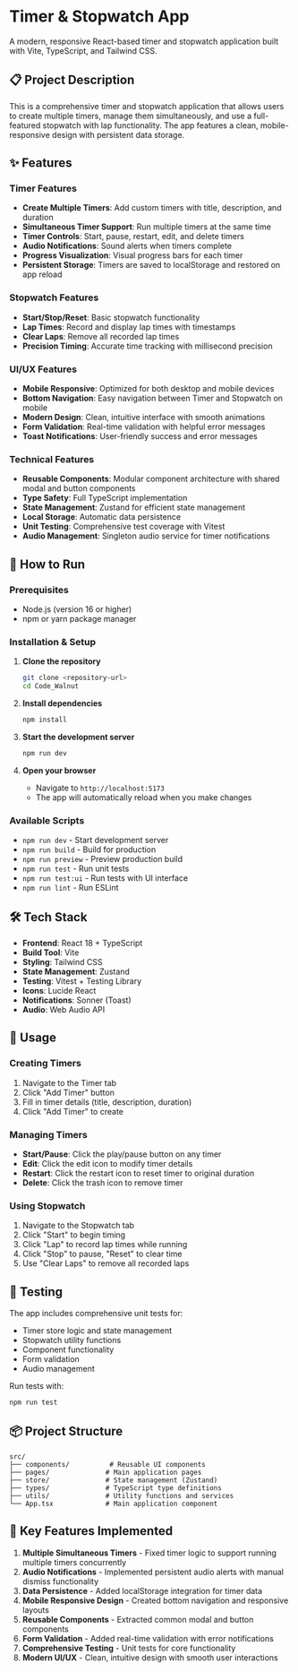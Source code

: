 # Timer & Stopwatch App

A modern, responsive React-based timer and stopwatch application built with Vite, TypeScript, and Tailwind CSS.

## 📋 Project Description

This is a comprehensive timer and stopwatch application that allows users to create multiple timers, manage them simultaneously, and use a full-featured stopwatch with lap functionality. The app features a clean, mobile-responsive design with persistent data storage.

## ✨ Features

### Timer Features
- **Create Multiple Timers**: Add custom timers with title, description, and duration
- **Simultaneous Timer Support**: Run multiple timers at the same time
- **Timer Controls**: Start, pause, restart, edit, and delete timers
- **Audio Notifications**: Sound alerts when timers complete
- **Progress Visualization**: Visual progress bars for each timer
- **Persistent Storage**: Timers are saved to localStorage and restored on app reload

### Stopwatch Features
- **Start/Stop/Reset**: Basic stopwatch functionality
- **Lap Times**: Record and display lap times with timestamps
- **Clear Laps**: Remove all recorded lap times
- **Precision Timing**: Accurate time tracking with millisecond precision

### UI/UX Features
- **Mobile Responsive**: Optimized for both desktop and mobile devices
- **Bottom Navigation**: Easy navigation between Timer and Stopwatch on mobile
- **Modern Design**: Clean, intuitive interface with smooth animations
- **Form Validation**: Real-time validation with helpful error messages
- **Toast Notifications**: User-friendly success and error messages

### Technical Features
- **Reusable Components**: Modular component architecture with shared modal and button components
- **Type Safety**: Full TypeScript implementation
- **State Management**: Zustand for efficient state management
- **Local Storage**: Automatic data persistence
- **Unit Testing**: Comprehensive test coverage with Vitest
- **Audio Management**: Singleton audio service for timer notifications

## 🚀 How to Run

### Prerequisites
- Node.js (version 16 or higher)
- npm or yarn package manager

### Installation & Setup

1. **Clone the repository**
   ```bash
   git clone <repository-url>
   cd Code_Walnut
   ```

2. **Install dependencies**
   ```bash
   npm install
   ```

3. **Start the development server**
   ```bash
   npm run dev
   ```

4. **Open your browser**
   - Navigate to `http://localhost:5173`
   - The app will automatically reload when you make changes

### Available Scripts

- `npm run dev` - Start development server
- `npm run build` - Build for production
- `npm run preview` - Preview production build
- `npm run test` - Run unit tests
- `npm run test:ui` - Run tests with UI interface
- `npm run lint` - Run ESLint

## 🛠️ Tech Stack

- **Frontend**: React 18 + TypeScript
- **Build Tool**: Vite
- **Styling**: Tailwind CSS
- **State Management**: Zustand
- **Testing**: Vitest + Testing Library
- **Icons**: Lucide React
- **Notifications**: Sonner (Toast)
- **Audio**: Web Audio API

## 📱 Usage

### Creating Timers
1. Navigate to the Timer tab
2. Click "Add Timer" button
3. Fill in timer details (title, description, duration)
4. Click "Add Timer" to create

### Managing Timers
- **Start/Pause**: Click the play/pause button on any timer
- **Edit**: Click the edit icon to modify timer details
- **Restart**: Click the restart icon to reset timer to original duration
- **Delete**: Click the trash icon to remove timer

### Using Stopwatch
1. Navigate to the Stopwatch tab
2. Click "Start" to begin timing
3. Click "Lap" to record lap times while running
4. Click "Stop" to pause, "Reset" to clear time
5. Use "Clear Laps" to remove all recorded laps

## 🧪 Testing

The app includes comprehensive unit tests for:
- Timer store logic and state management
- Stopwatch utility functions
- Component functionality
- Form validation
- Audio management

Run tests with:
```bash
npm run test
```

## 📦 Project Structure

```
src/
├── components/          # Reusable UI components
├── pages/              # Main application pages
├── store/              # State management (Zustand)
├── types/              # TypeScript type definitions
├── utils/              # Utility functions and services
└── App.tsx             # Main application component
```

## 🎯 Key Features Implemented

1. **Multiple Simultaneous Timers** - Fixed timer logic to support running multiple timers concurrently
2. **Audio Notifications** - Implemented persistent audio alerts with manual dismiss functionality
3. **Data Persistence** - Added localStorage integration for timer data
4. **Mobile Responsive Design** - Created bottom navigation and responsive layouts
5. **Reusable Components** - Extracted common modal and button components
6. **Form Validation** - Added real-time validation with error notifications
7. **Comprehensive Testing** - Unit tests for core functionality
8. **Modern UI/UX** - Clean, intuitive design with smooth user interactions
